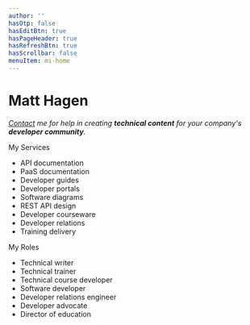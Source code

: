 ```yaml
---
author: ''
hasOtp: false
hasEditBtn: true
hasPageHeader: true
hasRefreshBtn: true
hasScrollbar: false
menuItem: mi-home
---
```


# Matt Hagen

_[Contact](../contact/) me for help in creating **technical content** for your company's **developer community**._

<div class="row row-cols-1 row-cols-md-2 g-4">
  <div class="col">
    <div class="card text-dark bg-light h-100">
      <div class="card-header">My Services</div>
      <div class="card-body">
        <ul class="card-text">
          <li>API documentation</li>
          <li>PaaS documentation</li>
          <li>Developer guides</li>
          <li>Developer portals</li>
          <li>Software diagrams</li>
          <li>REST API design</li>
          <li>Developer courseware</li>
          <li>Developer relations</li>
          <li>Training delivery</li>
        </ul>
      </div>
    </div>
  </div>
  <div class="col">
    <div class="card text-dark bg-light h-100">
      <div class="card-header">My Roles</div>
      <div class="card-body">
        <ul class="card-text">
          <li>Technical writer</li>
          <li>Technical trainer</li>
          <li>Technical course developer</li>
          <li>Software developer</li>
          <li>Developer relations engineer</li>
          <li>Developer advocate</li>
          <li>Director of education</li>
        </ul>
      </div>
    </div>
  </div>
</div>
